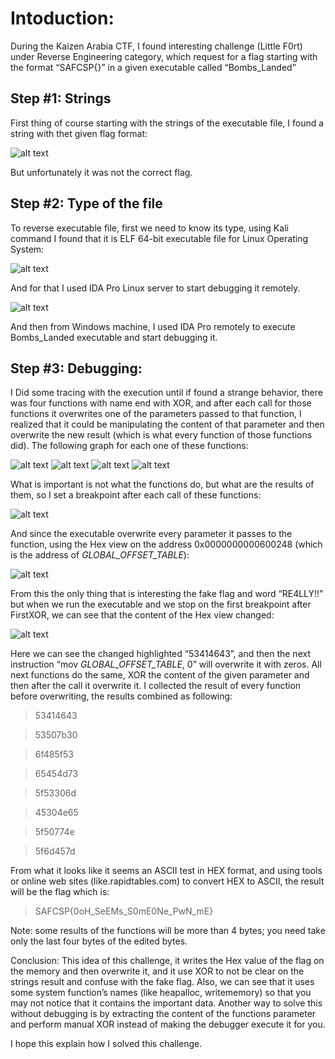 # Intoduction:

During the Kaizen Arabia CTF, I found interesting challenge (Little F0rt) under Reverse Engineering category, which request for a flag starting with the format “SAFCSP{}” in a given executable called “Bombs_Landed”

## Step \#1: Strings
First thing of course starting with the strings of the executable file, I found a string with thet given flag format:

![alt text](https://i.imgur.com/BHJvM24.png)

But unfortunately it was not the correct flag. 


## Step \#2: Type of the file
To reverse executable file, first we need to know its type, using Kali command I found that it is ELF 64-bit executable file for Linux Operating System: 
 
 ![alt text](https://i.imgur.com/ifL41RB.png)

 
And for that I used IDA Pro Linux server to start debugging it remotely.
 
 ![alt text](https://i.imgur.com/0B1Wuuq.png)

 
And then from Windows machine, I used IDA Pro remotely to execute Bombs_Landed executable and start debugging it.


## Step \#3: Debugging:
I Did some tracing with the execution until if found a strange behavior, there was four functions with name end with XOR, and after each call for those functions it overwrites one of the parameters passed to that function, I realized that it could be manipulating the content of that parameter and then overwrite the new result (which is what every function of those functions did).
The following graph for each one of these functions:

![alt text](https://i.imgur.com/SUvMPzl.png)
![alt text](https://i.imgur.com/YiNq49B.png)
![alt text](https://i.imgur.com/qx0rybU.png)
![alt text](https://i.imgur.com/DfqdxIA.png)
     
What is important is not what the functions do, but what are the results of them, so I set a breakpoint after each call of these functions:
 
 ![alt text](https://i.imgur.com/zQlhHBX.png)
 
And since the executable overwrite every parameter it passes to the function, using the Hex view on the address 0x0000000000600248 (which is the address of _GLOBAL_OFFSET_TABLE_):
 
  ![alt text](https://i.imgur.com/buOjTx9.png)
 
From this the only thing that is interesting the fake flag and word “RE4LLY!!” but when we run the executable and we stop on the first breakpoint after FirstXOR, we can see that the content of the Hex view changed:
 
  ![alt text](https://i.imgur.com/WingRJx.png)
 
Here we can see the changed highlighted “53414643”, and then the next instruction “mov     _GLOBAL_OFFSET_TABLE_, 0” will overwrite it with zeros.
All next functions do the same, XOR the content of the given parameter and then after the call it overwrite it. I collected the result of every function before overwriting, the results combined as following:

> 53414643

> 53507b30

> 6f485f53

> 65454d73

> 5f53306d

> 45304e65

> 5f50774e

> 5f6d457d

From what it looks like it seems an ASCII test in HEX format, and using tools or online web sites (like.rapidtables.com) to convert HEX to ASCII, the result will be the flag which is:

> SAFCSP{0oH_SeEMs_S0mE0Ne_PwN_mE}

Note: some results of the functions will be more than 4 bytes; you need take only the last four bytes of the edited bytes.

Conclusion:
This idea of this challenge, it writes the Hex value of the flag on the memory and then overwrite it, and it use XOR to not be clear on the strings result and confuse with the fake flag. Also, we can see that it uses some system function’s names (like heapalloc, writememory) so that you may not notice that it contains the important data. Another way to solve this without debugging is by extracting the content of the functions parameter and perform manual XOR instead of making the debugger execute it for you.

I hope this explain how I solved this challenge.

